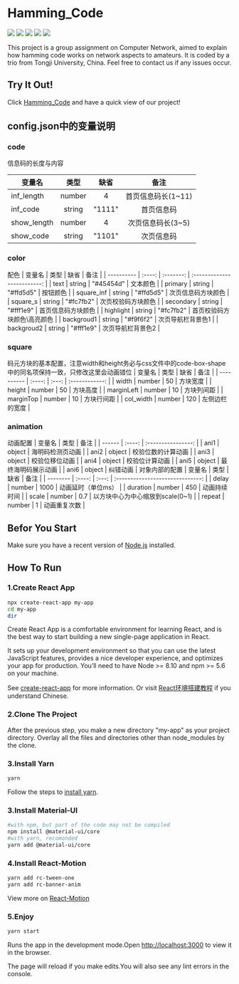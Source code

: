 # Hamming_Code
![](https://img.shields.io/badge/yarn-v1.19.1-ff69b4) ![](https://img.shields.io/badge/node.js_support-v10.16.3-ff69b4) ![](https://img.shields.io/badge/JavaScript_library-React-blue) ![](https://img.shields.io/badge/React_components-Material--UI-blue) ![](https://img.shields.io/badge/build-passing-brightgreen)

This project is a group assignment on Computer Network, aimed to explain how hamming code works on network aspects to amateurs. It is coded by a trio from Tongji University, China. Feel free to contact us if any issues occur.

## Try It Out!
Click [Hamming_Code](https://xpnice.github.io/Hamming_Code/) and have a quick view of our project!
## config.json中的变量说明
### code
信息码的长度与内容

| 变量名      |  类型  |  缺省  |        备注        |
| ----------- | :----: | :----: | :----------------: |
| inf_length  | number |   4    | 首页信息码长(1~11) |
| inf_code    | string | "1111" |     首页信息码     |
| show_length | number |   4    | 次页信息码长(3~5)  |
| show_code   | string | "1101" |     次页信息码     |
### color  
配色
| 变量名     |  类型  |   缺省    |            备注             |
| ---------- | :----: | :-------: | :-------------------------: |
| text       | string | "#45454d" |          文本颜色           |
| primary    | string | "#ffd5d5" |          按钮颜色           |
| square_inf | string | "#ffd5d5" |     次页信息码方块颜色      |
| square_s   | string | "#fc7fb2" |     次页校验码方块颜色      |
| secondary  | string | "#fff1e9" |     首页信息码方块颜色      |
| highlight  | string | "#fc7fb2" | 首页校验码方块颜色\高亮颜色 |
| backgroud1 | string | "#f9f6f2" |      次页导航栏背景色1      |
| backgroud2 | string | "#fff1e9" |      次页导航栏背景色2      |

### square
码元方块的基本配置，注意width和height务必与css文件中的code-box-shape中的同名项保持一致，只修改这里会动画错位
| 变量名     |  类型  | 缺省  |      备注      |
| ---------- | :----: | :---: | :------------: |
| width      | number |  50   |    方块宽度    |
| height     | number |  50   |    方块高度    |
| marginLeft | number |  10   |   方块列间距   |
| marginTop  | number |  10   |   方块行间距   |
| col_width  | number |  120  | 左侧边栏的宽度 |

### animation
动画配置
| 变量名 |  类型  |        备注        |
| ------ | :----: | :----------------: |
| ani1   | object |  海明码检测页动画  |
| ani2   | object | 校验位数的计算动画 |
| ani3   | object |   校验位移位动画   |
| ani4   | object |   校验位计算动画   |
| ani5   | object | 最终海明码展示动画 |
| ani6   | object |      纠错动画      |
对象内部的配置
| 变量名   |  类型  | 缺省  |               备注               |
| -------- | :----: | :---: | :------------------------------: |
| delay    | number | 1000  |        动画延时（单位ms）        |
| duration | number |  450  |           动画持续时间           |
| scale    | number |  0.7  | 以方块中心为中心缩放到scale(0~1) |
| repeat   | number |   1   |           动画重复次数           |
## Befor You Start
Make sure you have a recent version of [Node.js](https://nodejs.org/en/) installed.

## How To Run

### 1.Create React App
```Bash
npx create-react-app my-app
cd my-app
dir
```
Create React App is a comfortable environment for learning React, and is the best way to start building a new single-page application in React.

It sets up your development environment so that you can use the latest JavaScript features, provides a nice developer experience, and optimizes your app for production. You’ll need to have Node >= 8.10 and npm >= 5.6 on your machine. 

See [create-react-app](https://reactjs.org/docs/create-a-new-react-app.html#create-react-app) for more information. Or visit [React环境搭建教程](https://www.runoob.com/react/react-install.html) if you understand Chinese.
### 2.Clone The Project
After the previous step, you make a new directory "my-app" as your project directory. Overlay all the files and directories other than node_modules by the clone.

### 3.Install Yarn
```Bash
yarn 
```
Follow the steps to [install yarn](https://yarnpkg.com/zh-Hans/docs/install#windows-stable).

### 3.Install Material-UI
```Bash
#with npm, but part of the code may not be compiled
npm install @material-ui/core 
#with yarn, recomonded
yarn add @material-ui/core
```
### 4.Install React-Motion
```Bash
yarn add rc-tween-one
yarn add rc-banner-anim
```
View more on [React-Motion](https://motion.ant.design/api/tween-one-cn)
### 5.Enjoy

```Bash
yarn start
```
Runs the app in the development mode.Open [http://localhost:3000](http://localhost:3000) to view it in the browser.

The page will reload if you make edits.You will also see any lint errors in the console.


